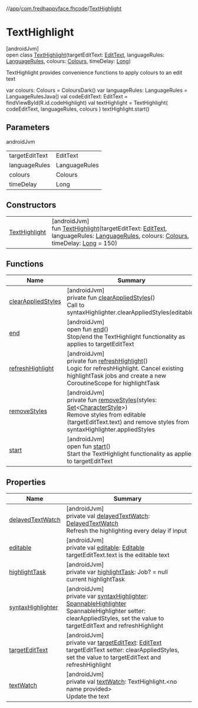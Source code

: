 //[app](../../../index.md)/[com.fredhappyface.fhcode](../index.md)/[TextHighlight](index.md)

# TextHighlight

[androidJvm]\
open class [TextHighlight](index.md)(targetEditText: [EditText](https://developer.android.com/reference/kotlin/android/widget/EditText.html), languageRules: [LanguageRules](../-language-rules/index.md), colours: [Colours](../-colours/index.md), timeDelay: [Long](https://kotlinlang.org/api/latest/jvm/stdlib/kotlin/-long/index.html))

TextHighlight provides convenience functions to apply colours to an edit text

var colours: Colours = ColoursDark() var languageRules: LanguageRules = LanguageRulesJava() val codeEditText: EditText = findViewById(R.id.codeHighlight) val textHighlight = TextHighlight( codeEditText, languageRules, colours ) textHighlight.start()

## Parameters

androidJvm

| | |
|---|---|
| targetEditText | EditText |
| languageRules | LanguageRules |
| colours | Colours |
| timeDelay | Long |

## Constructors

| | |
|---|---|
| [TextHighlight](-text-highlight.md) | [androidJvm]<br>fun [TextHighlight](-text-highlight.md)(targetEditText: [EditText](https://developer.android.com/reference/kotlin/android/widget/EditText.html), languageRules: [LanguageRules](../-language-rules/index.md), colours: [Colours](../-colours/index.md), timeDelay: [Long](https://kotlinlang.org/api/latest/jvm/stdlib/kotlin/-long/index.html) = 150) |

## Functions

| Name | Summary |
|---|---|
| [clearAppliedStyles](clear-applied-styles.md) | [androidJvm]<br>private fun [clearAppliedStyles](clear-applied-styles.md)()<br>Call to syntaxHighlighter.clearAppliedStyles(editable) |
| [end](end.md) | [androidJvm]<br>open fun [end](end.md)()<br>Stop/end the TextHighlight functionality as applies to targetEditText |
| [refreshHighlight](refresh-highlight.md) | [androidJvm]<br>private fun [refreshHighlight](refresh-highlight.md)()<br>Logic for refreshHighlight. Cancel existing highlightTask jobs and create a new CoroutineScope for highlightTask |
| [removeStyles](remove-styles.md) | [androidJvm]<br>private fun [removeStyles](remove-styles.md)(styles: [Set](https://kotlinlang.org/api/latest/jvm/stdlib/kotlin.collections/-set/index.html)&lt;[CharacterStyle](https://developer.android.com/reference/kotlin/android/text/style/CharacterStyle.html)&gt;)<br>Remove styles from editable (targetEditText.text) and remove styles from syntaxHighlighter.appliedStyles |
| [start](start.md) | [androidJvm]<br>open fun [start](start.md)()<br>Start the TextHighlight functionality as applies to targetEditText |

## Properties

| Name | Summary |
|---|---|
| [delayedTextWatch](delayed-text-watch.md) | [androidJvm]<br>private val [delayedTextWatch](delayed-text-watch.md): [DelayedTextWatch](../-delayed-text-watch/index.md)<br>Refresh the highlighting every delay if input |
| [editable](editable.md) | [androidJvm]<br>private val [editable](editable.md): [Editable](https://developer.android.com/reference/kotlin/android/text/Editable.html)<br>targetEditText.text is the editable text |
| [highlightTask](highlight-task.md) | [androidJvm]<br>private var [highlightTask](highlight-task.md): Job? = null<br>current highlightTask |
| [syntaxHighlighter](syntax-highlighter.md) | [androidJvm]<br>private var [syntaxHighlighter](syntax-highlighter.md): [SpannableHighlighter](../-spannable-highlighter/index.md)<br>SpannableHighlighter setter: clearAppliedStyles, set the value to targetEditText and refreshHighlight |
| [targetEditText](target-edit-text.md) | [androidJvm]<br>private var [targetEditText](target-edit-text.md): [EditText](https://developer.android.com/reference/kotlin/android/widget/EditText.html)<br>targetEditText setter: clearAppliedStyles, set the value to targetEditText and refreshHighlight |
| [textWatch](text-watch.md) | [androidJvm]<br>private val [textWatch](text-watch.md): TextHighlight.&lt;no name provided&gt;<br>Update the text |
